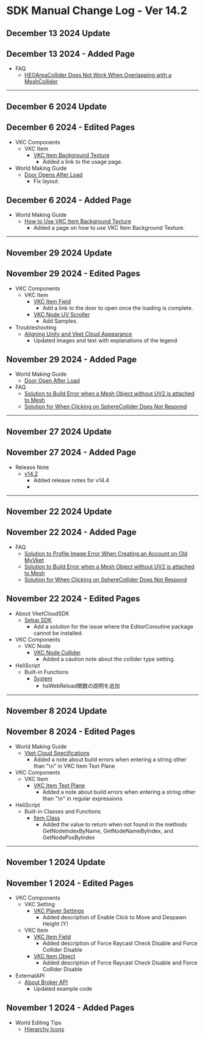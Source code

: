 # SDK Manual Change Log - Ver 14.2

## December 13 2024 Update

## December 13 2024 - Added Page

- FAQ
    - [HEOAreaCollider Does Not Work When Overlapping with a MeshCollider](https://vrhikky.github.io/VketCloudSDK_Documents/14.2/FAQ/MeshColiderAndAreaColliderOverrap.html)

---

## December 6 2024 Update

## December 6 2024 - Edited Pages

- VKC Components
    - VKC Item
        - [VKC Item Background Texture](https://vrhikky.github.io/VketCloudSDK_Documents/14.2/en/VKCComponents/VKCItemBackgroundTexture.html)
            - Added a link to the usage page.
- World Making Guide
    - [Door Opens After Load](https://vrhikky.github.io/VketCloudSDK_Documents/14.2/en/WorldMakingGuide/DoorOpensAfterLoad.html)
        - Fix layout.

## December 6 2024 - Added Page

- World Making Guide
    - [How to Use VKC Item Background Texture](https://vrhikky.github.io/VketCloudSDK_Documents/14.2/en/WorldMakingGuide/BackgroundTexture.html)
        - Added a page on how to use VKC Item Background Texture.

---

## November 29 2024 Update

## November 29 2024 - Edited Pages

- VKC Components
    - VKC Item
        - [VKC Item Field](https://vrhikky.github.io/VketCloudSDK_Documents/14.2/en/VKCComponents/VKCItemField.html)
            - Add a link to the door to open once the loading is complete.
        - [VKC Node UV Scroller](https://vrhikky.github.io/VketCloudSDK_Documents/14.2/en/VKCComponents/VKCNodeUVScroller.html)
            - Add Samples.
- Troubleshooting
    - [Aligning Unity and Vket Cloud Appearance](https://vrhikky.github.io/VketCloudSDK_Documents/14.2/en/heoexporter/he_align_unity_to_vketcloud.html)
        - Updated images and text with explanations of the legend

## November 29 2024 -  Added Page

- World Making Guide
    - [Door Open After Load](https://vrhikky.github.io/VketCloudSDK_Documents/14.2/en/WorldMakingGuide/DoorOpensAfterLoad.html)
- FAQ
    - [Solution to Build Error when a Mesh Object without UV2 is attached to Mesh](https://vrhikky.github.io/VketCloudSDK_Documents/14.2/en/FAQ/UV2MeshError.html)
    - [Solution for When Clicking on SphereCollider Does Not Respond](https://vrhikky.github.io/VketCloudSDK_Documents/14.2/en/FAQ/SphereCollider.html)

---

## November 27 2024 Update

## November 27 2024 - Added Page

- Release Note
    - [v14.2](https://vrhikky.github.io/VketCloudSDK_Documents/14.2/en/releasenote/releasenote-14.4.html)
        - Added release notes for v14.4
        - 
---

## November 22 2024 Update

## November 22 2024 -  Added Page

- FAQ
    - [Solution to Profile Image Error When Creating an Account on Old MyVket](https://vrhikky.github.io/VketCloudSDK_Documents/14.2/en/FAQ/ProfileImage.html)
    - [Solution to Build Error when a Mesh Object without UV2 is attached to Mesh](https://vrhikky.github.io/VketCloudSDK_Documents/14.2/en/FAQ/UV2MeshError.html)
    - [Solution for When Clicking on SphereCollider Does Not Respond](https://vrhikky.github.io/VketCloudSDK_Documents/14.2/en/FAQ/SphereCollider.html)

## November 22 2024 - Edited Pages

- About VketCloudSDK
    - [Setup SDK](https://vrhikky.github.io/VketCloudSDK_Documents/14.2/en/AboutVketCloudSDK/SetupSDK_external.html)
        - Add a solution for the issue where the EditorCoroutine package cannot be installed.
- VKC Components
    - VKC Node
        - [VKC Node Collider](https://vrhikky.github.io/VketCloudSDK_Documents/14.2/en/VKCComponents/VKCNodeCollider.html)
            - Added a caution note about the collider type setting.
- HeliScript
    - Built-in Functions
        - [System](https://vrhikky.github.io/VketCloudSDK_Documents/14.2/en/hs/hs_system_function.html)
            - hsWebReload関数の説明を追加

---

## November 8 2024 Update

## November 8 2024 - Edited Pages

- World Making Guide
    - [Vket Cloud Specifications](https://vrhikky.github.io/VketCloudSDK_Documents/14.2/en/WorldMakingGuide/UnityGuidelines.html)
        - Added a note about build errors when entering a string other than "\n" in VKC Item Text Plane
- VKC Components
    - VKC Item
        - [VKC Item Text Plane](https://vrhikky.github.io/VketCloudSDK_Documents/14.2/en/VKCComponents/VKCItemTextPlane.html)
            - Added a note about build errors when entering a string other than "\n" in regular expressions
- HeliScript
    - Built-in Classes and Functions
        - [Item Class](https://vrhikky.github.io/VketCloudSDK_Documents/14.2/en/hs/hs_class_item.html)
            - Added the value to return when not found in the methods GetNodeIndexByName, GetNodeNameByIndex, and GetNodePosByIndex

---

## November 1 2024 Update

## November 1 2024 - Edited Pages

- VKC Components
    - VKC Setting
        - [VKC Player Settings](https://vrhikky.github.io/VketCloudSDK_Documents/14.2/en/VketCloudSettings/PlayerSettings.html)
            - Added description of Enable Click to Move and Despawn Height (Y)
    - VKC Item
        - [VKC Item Field](https://vrhikky.github.io/VketCloudSDK_Documents/14.1/en/VKCComponents/VKCItemField.html)
            - Added description of Force Raycast Check Disable and Force Collider Disable
        - [VKC Item Object](https://vrhikky.github.io/VketCloudSDK_Documents/14.1/en/VKCComponents/VKCItemObject.html)
            - Added description of Force Raycast Check Disable and Force Collider Disable
- ExternalAPI
    - [About Broker API](https://vrhikky.github.io/VketCloudSDK_Documents/14.2/en/ExternalAPI/BrokerAPI.html)
        - Updated example code

## November 1 2024 - Added Pages

- World Editing Tips
    - [Hierarchy Icons
](https://vrhikky.github.io/VketCloudSDK_Documents/14.2/en/WorldEditingTips/HierarchyIcons.html)
